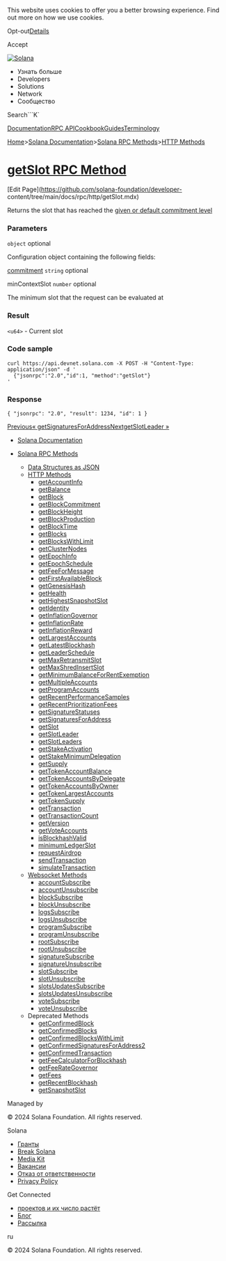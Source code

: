 This website uses cookies to offer you a better browsing experience. Find out
more on how we use cookies.

Opt-out[Details](/ru/privacy-policy#collection-of-information)

Accept

[![Solana](/_next/static/media/logotype-dark.f79d530d.svg)](/ru)

  * Узнать больше
  * Developers
  * Solutions
  * Network
  * Сообщество

Search```K`

[Documentation](/ru/docs)[RPC
API](/ru/docs/rpc)[Cookbook](/ru/developers/cookbook)[Guides](/ru/developers/guides)[Terminology](/ru/docs/terminology)

[Home](/ru)>[Solana Documentation](/ru/docs)>[Solana RPC
Methods](/ru/docs/rpc)>[HTTP Methods](/ru/docs/rpc/http)

# [getSlot RPC Method](/ru/docs/rpc/http/getslot)

[Edit Page](https://github.com/solana-foundation/developer-
content/tree/main/docs/rpc/http/getSlot.mdx)

Returns the slot that has reached the [given or default commitment
level](/ru/docs/rpc#configuring-state-commitment)

### Parameters #

`object` optional

Configuration object containing the following fields:

[commitment](/ru/docs/rpc#configuring-state-commitment) `string` optional

minContextSlot `number` optional

The minimum slot that the request can be evaluated at

### Result #

`<u64>` \- Current slot

### Code sample #

    
    
    curl https://api.devnet.solana.com -X POST -H "Content-Type: application/json" -d '
      {"jsonrpc":"2.0","id":1, "method":"getSlot"}
    '

### Response #

    
    
    { "jsonrpc": "2.0", "result": 1234, "id": 1 }

[Previous«
getSignaturesForAddress](/ru/docs/rpc/http/getsignaturesforaddress)[NextgetSlotLeader
»](/ru/docs/rpc/http/getslotleader)

  * [Solana Documentation](/ru/docs)

  * [Solana RPC Methods](/ru/docs/rpc)

    * [Data Structures as JSON](/ru/docs/rpc/json-structures)
    * [HTTP Methods](/ru/docs/rpc/http)
      * [getAccountInfo](/ru/docs/rpc/http/getaccountinfo)
      * [getBalance](/ru/docs/rpc/http/getbalance)
      * [getBlock](/ru/docs/rpc/http/getblock)
      * [getBlockCommitment](/ru/docs/rpc/http/getblockcommitment)
      * [getBlockHeight](/ru/docs/rpc/http/getblockheight)
      * [getBlockProduction](/ru/docs/rpc/http/getblockproduction)
      * [getBlockTime](/ru/docs/rpc/http/getblocktime)
      * [getBlocks](/ru/docs/rpc/http/getblocks)
      * [getBlocksWithLimit](/ru/docs/rpc/http/getblockswithlimit)
      * [getClusterNodes](/ru/docs/rpc/http/getclusternodes)
      * [getEpochInfo](/ru/docs/rpc/http/getepochinfo)
      * [getEpochSchedule](/ru/docs/rpc/http/getepochschedule)
      * [getFeeForMessage](/ru/docs/rpc/http/getfeeformessage)
      * [getFirstAvailableBlock](/ru/docs/rpc/http/getfirstavailableblock)
      * [getGenesisHash](/ru/docs/rpc/http/getgenesishash)
      * [getHealth](/ru/docs/rpc/http/gethealth)
      * [getHighestSnapshotSlot](/ru/docs/rpc/http/gethighestsnapshotslot)
      * [getIdentity](/ru/docs/rpc/http/getidentity)
      * [getInflationGovernor](/ru/docs/rpc/http/getinflationgovernor)
      * [getInflationRate](/ru/docs/rpc/http/getinflationrate)
      * [getInflationReward](/ru/docs/rpc/http/getinflationreward)
      * [getLargestAccounts](/ru/docs/rpc/http/getlargestaccounts)
      * [getLatestBlockhash](/ru/docs/rpc/http/getlatestblockhash)
      * [getLeaderSchedule](/ru/docs/rpc/http/getleaderschedule)
      * [getMaxRetransmitSlot](/ru/docs/rpc/http/getmaxretransmitslot)
      * [getMaxShredInsertSlot](/ru/docs/rpc/http/getmaxshredinsertslot)
      * [getMinimumBalanceForRentExemption](/ru/docs/rpc/http/getminimumbalanceforrentexemption)
      * [getMultipleAccounts](/ru/docs/rpc/http/getmultipleaccounts)
      * [getProgramAccounts](/ru/docs/rpc/http/getprogramaccounts)
      * [getRecentPerformanceSamples](/ru/docs/rpc/http/getrecentperformancesamples)
      * [getRecentPrioritizationFees](/ru/docs/rpc/http/getrecentprioritizationfees)
      * [getSignatureStatuses](/ru/docs/rpc/http/getsignaturestatuses)
      * [getSignaturesForAddress](/ru/docs/rpc/http/getsignaturesforaddress)
      * [getSlot](/ru/docs/rpc/http/getslot)
      * [getSlotLeader](/ru/docs/rpc/http/getslotleader)
      * [getSlotLeaders](/ru/docs/rpc/http/getslotleaders)
      * [getStakeActivation](/ru/docs/rpc/http/getstakeactivation)
      * [getStakeMinimumDelegation](/ru/docs/rpc/http/getstakeminimumdelegation)
      * [getSupply](/ru/docs/rpc/http/getsupply)
      * [getTokenAccountBalance](/ru/docs/rpc/http/gettokenaccountbalance)
      * [getTokenAccountsByDelegate](/ru/docs/rpc/http/gettokenaccountsbydelegate)
      * [getTokenAccountsByOwner](/ru/docs/rpc/http/gettokenaccountsbyowner)
      * [getTokenLargestAccounts](/ru/docs/rpc/http/gettokenlargestaccounts)
      * [getTokenSupply](/ru/docs/rpc/http/gettokensupply)
      * [getTransaction](/ru/docs/rpc/http/gettransaction)
      * [getTransactionCount](/ru/docs/rpc/http/gettransactioncount)
      * [getVersion](/ru/docs/rpc/http/getversion)
      * [getVoteAccounts](/ru/docs/rpc/http/getvoteaccounts)
      * [isBlockhashValid](/ru/docs/rpc/http/isblockhashvalid)
      * [minimumLedgerSlot](/ru/docs/rpc/http/minimumledgerslot)
      * [requestAirdrop](/ru/docs/rpc/http/requestairdrop)
      * [sendTransaction](/ru/docs/rpc/http/sendtransaction)
      * [simulateTransaction](/ru/docs/rpc/http/simulatetransaction)
    * [Websocket Methods](/ru/docs/rpc/websocket)
      * [accountSubscribe](/ru/docs/rpc/websocket/accountsubscribe)
      * [accountUnsubscribe](/ru/docs/rpc/websocket/accountunsubscribe)
      * [blockSubscribe](/ru/docs/rpc/websocket/blocksubscribe)
      * [blockUnsubscribe](/ru/docs/rpc/websocket/blockunsubscribe)
      * [logsSubscribe](/ru/docs/rpc/websocket/logssubscribe)
      * [logsUnsubscribe](/ru/docs/rpc/websocket/logsunsubscribe)
      * [programSubscribe](/ru/docs/rpc/websocket/programsubscribe)
      * [programUnsubscribe](/ru/docs/rpc/websocket/programunsubscribe)
      * [rootSubscribe](/ru/docs/rpc/websocket/rootsubscribe)
      * [rootUnsubscribe](/ru/docs/rpc/websocket/rootunsubscribe)
      * [signatureSubscribe](/ru/docs/rpc/websocket/signaturesubscribe)
      * [signatureUnsubscribe](/ru/docs/rpc/websocket/signatureunsubscribe)
      * [slotSubscribe](/ru/docs/rpc/websocket/slotsubscribe)
      * [slotUnsubscribe](/ru/docs/rpc/websocket/slotunsubscribe)
      * [slotsUpdatesSubscribe](/ru/docs/rpc/websocket/slotsupdatessubscribe)
      * [slotsUpdatesUnsubscribe](/ru/docs/rpc/websocket/slotsupdatesunsubscribe)
      * [voteSubscribe](/ru/docs/rpc/websocket/votesubscribe)
      * [voteUnsubscribe](/ru/docs/rpc/websocket/voteunsubscribe)
    * Deprecated Methods
      * [getConfirmedBlock](/ru/docs/rpc/deprecated/getconfirmedblock)
      * [getConfirmedBlocks](/ru/docs/rpc/deprecated/getconfirmedblocks)
      * [getConfirmedBlocksWithLimit](/ru/docs/rpc/deprecated/getconfirmedblockswithlimit)
      * [getConfirmedSignaturesForAddress2](/ru/docs/rpc/deprecated/getconfirmedsignaturesforaddress2)
      * [getConfirmedTransaction](/ru/docs/rpc/deprecated/getconfirmedtransaction)
      * [getFeeCalculatorForBlockhash](/ru/docs/rpc/deprecated/getfeecalculatorforblockhash)
      * [getFeeRateGovernor](/ru/docs/rpc/deprecated/getfeerategovernor)
      * [getFees](/ru/docs/rpc/deprecated/getfees)
      * [getRecentBlockhash](/ru/docs/rpc/deprecated/getrecentblockhash)
      * [getSnapshotSlot](/ru/docs/rpc/deprecated/getsnapshotslot)

Managed by

[](/ru)

[](/youtube)[](/twitter)[](/discord)[](/reddit)[](/github)[](/telegram)

© 2024 Solana Foundation. All rights reserved.

Solana

  * [Гранты](https://solana.org/grants)
  * [Break Solana](https://break.solana.com/)
  * [Media Kit](/ru/branding)
  * [Вакансии](https://jobs.solana.com/)
  * [Отказ от ответственности](/ru/tos)
  * [Privacy Policy](/ru/privacy-policy)

Get Connected

  * [проектов и их число растёт](/ru/ecosystem)
  * [Блог](/ru/news)
  * [Рассылка](/ru/newsletter)

ru

© 2024 Solana Foundation. All rights reserved.

